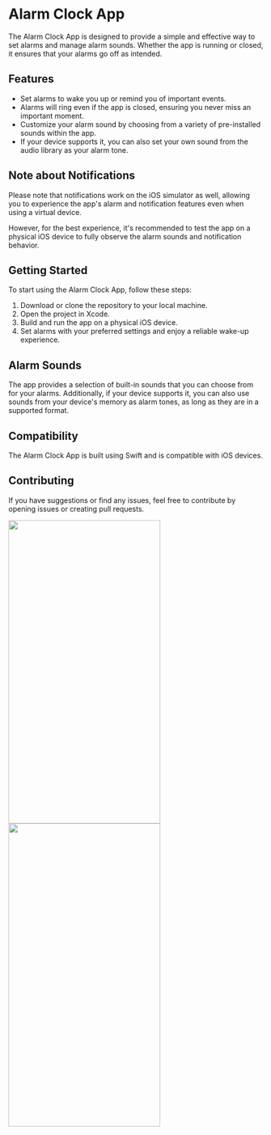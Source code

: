 # Alarm Clock App

The Alarm Clock App is designed to provide a simple and effective way to set alarms and manage alarm sounds. Whether the app is running or closed, it ensures that your alarms go off as intended.

## Features

- Set alarms to wake you up or remind you of important events.
- Alarms will ring even if the app is closed, ensuring you never miss an important moment.
- Customize your alarm sound by choosing from a variety of pre-installed sounds within the app.
- If your device supports it, you can also set your own sound from the audio library as your alarm tone.

## Note about Notifications

Please note that notifications work on the iOS simulator as well, allowing you to experience the app's alarm and notification features even when using a virtual device.

However, for the best experience, it's recommended to test the app on a physical iOS device to fully observe the alarm sounds and notification behavior.


## Getting Started

To start using the Alarm Clock App, follow these steps:

1. Download or clone the repository to your local machine.
2. Open the project in Xcode.
3. Build and run the app on a physical iOS device.
4. Set alarms with your preferred settings and enjoy a reliable wake-up experience.

## Alarm Sounds

The app provides a selection of built-in sounds that you can choose from for your alarms. Additionally, if your device supports it, you can also use sounds from your device's memory as alarm tones, as long as they are in a supported format.

## Compatibility

The Alarm Clock App is built using Swift and is compatible with iOS devices.

## Contributing

If you have suggestions or find any issues, feel free to contribute by opening issues or creating pull requests.


<img src="https://github.com/BarkinSungu/task3_app/assets/73184442/17ddbd01-2c23-44eb-90fe-ea2ccc9157f9"  width="300" height="600" />
<img src="https://github.com/BarkinSungu/task3_app/assets/73184442/4f8abd92-5eef-4dbe-9008-b9df7f1b9c89"  width="300" height="600" />
